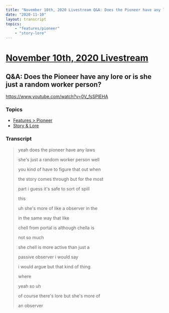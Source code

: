 ```yaml
---
title: "November 10th, 2020 Livestream Q&A: Does the Pioneer have any lore or is she just a random worker person?"
date: "2020-11-10"
layout: transcript
topics:
    - "features/pioneer"
    - "story-lore"
---
```

# [November 10th, 2020 Livestream](../2020-11-10.md)
## Q&A: Does the Pioneer have any lore or is she just a random worker person?
https://www.youtube.com/watch?v=0V_fsSPIEHA

### Topics
* [Features > Pioneer](../topics/features/pioneer.md)
* [Story & Lore](../topics/story-lore.md)

### Transcript

> yeah does the pioneer have any laws
>
> she's just a random worker person well
>
> you kind of have to figure that out when
>
> the story comes through but for the most
>
> part i guess it's safe to sort of spill
>
> this
>
> uh she's more of like a observer in the
>
> in the same way that like
>
> chell from portal is although chella is
>
> not so much
>
> she chell is more active than just a
>
> passive observer i would say
>
> i would argue but that kind of thing
>
> where
>
> yeah so uh
>
> of course there's lore but she's more of
>
> an observer

